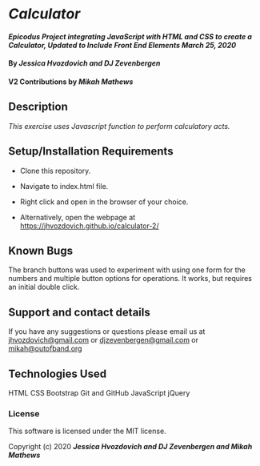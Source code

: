 # _Calculator_

#### _Epicodus Project integrating JavaScript with HTML and CSS to create a Calculator, Updated to Include Front End Elements March 25, 2020_

#### By _**Jessica Hvozdovich and DJ Zevenbergen**_
#### V2 Contributions by _**Mikah Mathews**_

## Description

_This exercise uses Javascript function to perform calculatory acts._

## Setup/Installation Requirements

* Clone this repository.
* Navigate to index.html file.
* Right click and open in the browser of your choice.

* Alternatively, open the webpage at https://jhvozdovich.github.io/calculator-2/


## Known Bugs

The branch buttons was used to experiment with using one form for the numbers and multiple button options for operations. It works, but requires an initial double click.

## Support and contact details

If you have any suggestions or questions please email us at jhvozdovich@gmail.com or djzevenbergen@gmail.com or mikah@outofband.org

## Technologies Used

HTML
CSS
Bootstrap
Git and GitHub
JavaScript
jQuery

### License

This software is licensed under the MIT license.

Copyright (c) 2020 **_Jessica Hvozdovich and DJ Zevenbergen and Mikah Mathews_**